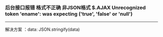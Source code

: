 ### 后台接口报错 格式不正确 非JSON格式 $.AJAX  Unrecognized token 'ename': was expecting ('true', 'false' or 'null')

---

解决方案 ：data: JSON.stringify(data)